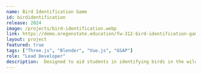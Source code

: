 ```yaml
---
name: Bird Identification Game
id: birdidentification
release: 2024
image: /projects/bird-identification.webp
link: https://demo.oregonstate.education/fw-312-bird-identification-game/#/game/wetland
layout: project
featured: true
tags: ["Three.js", "Blender", "Vue.js", "GSAP"]
role: "Lead Developer"
description:  Designed to aid students in identifying birds in the wild, this game features two immersive virtual environments - a forest and a wetland. Each environment is populated by 10 different bird species. Students explore these environments, listen to bird calls, and use a mini map to locate and photograph each species.
---
```

